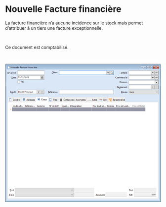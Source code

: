 # Nouvelle Facture financière


La facture financière n’a aucune incidence sur le stock mais permet 
 d’attribuer à un tiers une facture exceptionnelle.


 


Ce document est comptabilisé.


 


![](FactureFinanciere.png)


